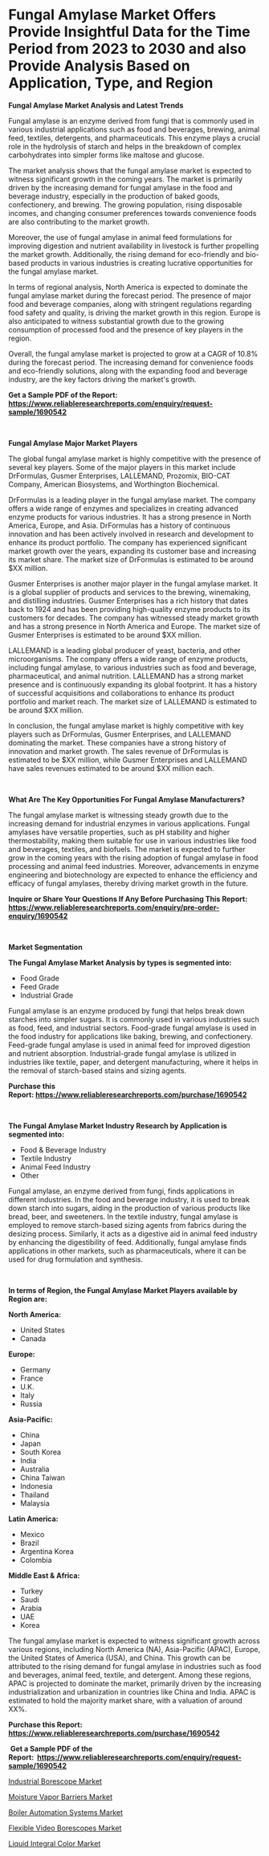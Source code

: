 <p><h1>Fungal Amylase Market Offers Provide Insightful Data for the Time Period from 2023 to 2030 and also Provide Analysis Based on Application, Type, and Region</h1></p><p><strong>Fungal Amylase Market Analysis and Latest Trends</strong></p>
<p><p>Fungal amylase is an enzyme derived from fungi that is commonly used in various industrial applications such as food and beverages, brewing, animal feed, textiles, detergents, and pharmaceuticals. This enzyme plays a crucial role in the hydrolysis of starch and helps in the breakdown of complex carbohydrates into simpler forms like maltose and glucose.</p><p>The market analysis shows that the fungal amylase market is expected to witness significant growth in the coming years. The market is primarily driven by the increasing demand for fungal amylase in the food and beverage industry, especially in the production of baked goods, confectionery, and brewing. The growing population, rising disposable incomes, and changing consumer preferences towards convenience foods are also contributing to the market growth.</p><p>Moreover, the use of fungal amylase in animal feed formulations for improving digestion and nutrient availability in livestock is further propelling the market growth. Additionally, the rising demand for eco-friendly and bio-based products in various industries is creating lucrative opportunities for the fungal amylase market.</p><p>In terms of regional analysis, North America is expected to dominate the fungal amylase market during the forecast period. The presence of major food and beverage companies, along with stringent regulations regarding food safety and quality, is driving the market growth in this region. Europe is also anticipated to witness substantial growth due to the growing consumption of processed food and the presence of key players in the region.</p><p>Overall, the fungal amylase market is projected to grow at a CAGR of 10.8% during the forecast period. The increasing demand for convenience foods and eco-friendly solutions, along with the expanding food and beverage industry, are the key factors driving the market's growth.</p></p>
<p><strong>Get a Sample PDF of the Report:&nbsp; <a href="https://www.reliableresearchreports.com/enquiry/request-sample/1690542">https://www.reliableresearchreports.com/enquiry/request-sample/1690542</a></strong></p>
<p>&nbsp;</p>
<p><strong>Fungal Amylase Major Market Players</strong></p>
<p><p>The global fungal amylase market is highly competitive with the presence of several key players. Some of the major players in this market include DrFormulas, Gusmer Enterprises, LALLEMAND, Prozomix, BIO-CAT Company, American Biosystems, and Worthington Biochemical.</p><p>DrFormulas is a leading player in the fungal amylase market. The company offers a wide range of enzymes and specializes in creating advanced enzyme products for various industries. It has a strong presence in North America, Europe, and Asia. DrFormulas has a history of continuous innovation and has been actively involved in research and development to enhance its product portfolio. The company has experienced significant market growth over the years, expanding its customer base and increasing its market share. The market size of DrFormulas is estimated to be around $XX million.</p><p>Gusmer Enterprises is another major player in the fungal amylase market. It is a global supplier of products and services to the brewing, winemaking, and distilling industries. Gusmer Enterprises has a rich history that dates back to 1924 and has been providing high-quality enzyme products to its customers for decades. The company has witnessed steady market growth and has a strong presence in North America and Europe. The market size of Gusmer Enterprises is estimated to be around $XX million.</p><p>LALLEMAND is a leading global producer of yeast, bacteria, and other microorganisms. The company offers a wide range of enzyme products, including fungal amylase, to various industries such as food and beverage, pharmaceutical, and animal nutrition. LALLEMAND has a strong market presence and is continuously expanding its global footprint. It has a history of successful acquisitions and collaborations to enhance its product portfolio and market reach. The market size of LALLEMAND is estimated to be around $XX million.</p><p>In conclusion, the fungal amylase market is highly competitive with key players such as DrFormulas, Gusmer Enterprises, and LALLEMAND dominating the market. These companies have a strong history of innovation and market growth. The sales revenue of DrFormulas is estimated to be $XX million, while Gusmer Enterprises and LALLEMAND have sales revenues estimated to be around $XX million each.</p></p>
<p>&nbsp;</p>
<p><strong>What Are The Key Opportunities For Fungal Amylase Manufacturers?</strong></p>
<p><p>The fungal amylase market is witnessing steady growth due to the increasing demand for industrial enzymes in various applications. Fungal amylases have versatile properties, such as pH stability and higher thermostability, making them suitable for use in various industries like food and beverages, textiles, and biofuels. The market is expected to further grow in the coming years with the rising adoption of fungal amylase in food processing and animal feed industries. Moreover, advancements in enzyme engineering and biotechnology are expected to enhance the efficiency and efficacy of fungal amylases, thereby driving market growth in the future.</p></p>
<p><strong>Inquire or Share Your Questions If Any Before Purchasing This Report: <a href="https://www.reliableresearchreports.com/enquiry/pre-order-enquiry/1690542">https://www.reliableresearchreports.com/enquiry/pre-order-enquiry/1690542</a></strong></p>
<p>&nbsp;</p>
<p><strong>Market Segmentation</strong></p>
<p><strong>The Fungal Amylase Market Analysis by types is segmented into:</strong></p>
<p><ul><li>Food Grade</li><li>Feed Grade</li><li>Industrial Grade</li></ul></p>
<p><p>Fungal amylase is an enzyme produced by fungi that helps break down starches into simpler sugars. It is commonly used in various industries such as food, feed, and industrial sectors. Food-grade fungal amylase is used in the food industry for applications like baking, brewing, and confectionery. Feed-grade fungal amylase is used in animal feed for improved digestion and nutrient absorption. Industrial-grade fungal amylase is utilized in industries like textile, paper, and detergent manufacturing, where it helps in the removal of starch-based stains and sizing agents.</p></p>
<p><strong>Purchase this Report:&nbsp;<a href="https://www.reliableresearchreports.com/purchase/1690542">https://www.reliableresearchreports.com/purchase/1690542</a></strong></p>
<p>&nbsp;</p>
<p><strong>The Fungal Amylase Market Industry Research by Application is segmented into:</strong></p>
<p><ul><li>Food & Beverage Industry</li><li>Textile Industry</li><li>Animal Feed Industry</li><li>Other</li></ul></p>
<p><p>Fungal amylase, an enzyme derived from fungi, finds applications in different industries. In the food and beverage industry, it is used to break down starch into sugars, aiding in the production of various products like bread, beer, and sweeteners. In the textile industry, fungal amylase is employed to remove starch-based sizing agents from fabrics during the desizing process. Similarly, it acts as a digestive aid in animal feed industry by enhancing the digestibility of feed. Additionally, fungal amylase finds applications in other markets, such as pharmaceuticals, where it can be used for drug formulation and synthesis.</p></p>
<p>&nbsp;</p>
<p><strong>In terms of Region, the Fungal Amylase Market Players available by Region are:</strong></p>
<p>
    <p> <strong> North America: </strong>
        <ul>
            <li>United States</li>
            <li>Canada</li>
        </ul>
        </p> 
    <p> <strong> Europe: </strong>
        <ul>
            <li>Germany</li>
            <li>France</li>
            <li>U.K.</li>
            <li>Italy</li>
            <li>Russia</li>
        </ul>
        </p> 
    <p> <strong> Asia-Pacific: </strong>
        <ul>
            <li>China</li>
            <li>Japan</li>
            <li>South Korea</li>
            <li>India</li>
            <li>Australia</li>
            <li>China Taiwan</li>
            <li>Indonesia</li>
            <li>Thailand</li>
            <li>Malaysia</li>
        </ul>
        </p> 
    <p> <strong> Latin America: </strong>
        <ul>
            <li>Mexico</li>
            <li>Brazil</li>
            <li>Argentina Korea</li>
            <li>Colombia</li>
        </ul>
        </p> 
    <p> <strong> Middle East & Africa: </strong>
        <ul>
            <li>Turkey</li>
            <li>Saudi</li>
            <li>Arabia</li>
            <li>UAE</li>
            <li>Korea</li>
        </ul>
    </p>
    </p>
<p><p>The fungal amylase market is expected to witness significant growth across various regions, including North America (NA), Asia-Pacific (APAC), Europe, the United States of America (USA), and China. This growth can be attributed to the rising demand for fungal amylase in industries such as food and beverages, animal feed, textile, and detergent. Among these regions, APAC is projected to dominate the market, primarily driven by the increasing industrialization and urbanization in countries like China and India. APAC is estimated to hold the majority market share, with a valuation of around XX%.</p></p>
<p><strong>Purchase this Report: <a href="https://www.reliableresearchreports.com/purchase/1690542">https://www.reliableresearchreports.com/purchase/1690542</a></strong></p>
<p>&nbsp;<strong>Get a Sample PDF of the Report:&nbsp;&nbsp;<a href="https://www.reliableresearchreports.com/enquiry/request-sample/1690542">https://www.reliableresearchreports.com/enquiry/request-sample/1690542</a></strong></p>
<p><strong></strong></p>
<p><p><a href="https://medium.com/@cleogerhold/industrial-borescope-market-insights-into-market-cagr-market-trends-and-growth-strategies-67607d479c9e">Industrial Borescope Market</a></p><p><a href="https://www.linkedin.com/pulse/moisture-vapor-barriers-market-research-report-unlocks-analysis/">Moisture Vapor Barriers Market</a></p><p><a href="https://www.linkedin.com/pulse/boiler-automation-systems-market-size-share-amp-trends/">Boiler Automation Systems Market</a></p><p><a href="https://medium.com/@torreyjones2023/flexible-video-borescopes-market-size-cagr-trends-2024-2030-4a62537b4802">Flexible Video Borescopes Market</a></p><p><a href="https://www.linkedin.com/pulse/liquid-integral-color-market-size-growth-forecast-from-2023/">Liquid Integral Color Market</a></p></p>